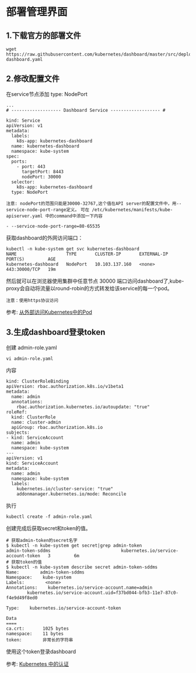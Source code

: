 # 部署管理界面

## 1.下载官方的部署文件

```
wget https://raw.githubusercontent.com/kubernetes/dashboard/master/src/deploy/recommended/kubernetes-dashboard.yaml
```

## 2.修改配置文件

在service节点添加 type: NodePort

```
...
# ------------------- Dashboard Service ------------------- #

kind: Service
apiVersion: v1
metadata:
  labels:
    k8s-app: kubernetes-dashboard
  name: kubernetes-dashboard
  namespace: kube-system
spec:
  ports:
    - port: 443
      targetPort: 8443
      nodePort: 30000
  selector:
    k8s-app: kubernetes-dashboard
  type: NodePort
```

`注意: nodePort的范围只能是30000-32767,这个值在API server的配置文件中，用--service-node-port-range定义。`
`可在 /etc/kubernetes/manifests/kube-apiserver.yaml 中的command中添加一下内容`
```
- --service-node-port-range=80-65535
```
获取dashboard的外网访问端口：

```
kubectl -n kube-system get svc kubernetes-dashboard
NAME                   TYPE       CLUSTER-IP       EXTERNAL-IP   PORT(S)         AGE
kubernetes-dashboard   NodePort   10.103.137.160   <none>        443:30000/TCP   19m
```
然后就可以在浏览器使用集群中任意节点 30000 端口访问dashboard了,kube-proxy会自动将流量以round-robin的方式转发给该service的每一个pod。

`
注意：使用https协议访问
`

参考: [从外部访问Kubernetes中的Pod](https://jimmysong.io/kubernetes-handbook/guide/accessing-kubernetes-pods-from-outside-of-the-cluster.html)

## 3.生成dashboard登录token

创建 admin-role.yaml
```
vi admin-role.yaml
```
内容
```
kind: ClusterRoleBinding
apiVersion: rbac.authorization.k8s.io/v1beta1
metadata:
  name: admin
  annotations:
    rbac.authorization.kubernetes.io/autoupdate: "true"
roleRef:
  kind: ClusterRole
  name: cluster-admin
  apiGroup: rbac.authorization.k8s.io
subjects:
- kind: ServiceAccount
  name: admin
  namespace: kube-system
---
apiVersion: v1
kind: ServiceAccount
metadata:
  name: admin
  namespace: kube-system
  labels:
    kubernetes.io/cluster-service: "true"
    addonmanager.kubernetes.io/mode: Reconcile
```

执行
```
kubectl create -f admin-role.yaml
```
创建完成后获取secret和token的值。
```
# 获取admin-token的secret名字
$ kubectl -n kube-system get secret|grep admin-token
admin-token-sddms                           kubernetes.io/service-account-token   3         6m
# 获取token的值
$ kubectl -n kube-system describe secret admin-token-sddms 
Name:        admin-token-sddms 
Namespace:    kube-system
Labels:        <none>
Annotations:    kubernetes.io/service-account.name=admin
        kubernetes.io/service-account.uid=f37bd044-bfb3-11e7-87c0-f4e9d49f8ed0

Type:    kubernetes.io/service-account-token

Data
====
ca.crt:       1025 bytes
namespace:    11 bytes
token:        非常长的字符串
```

使用这个token登录dashboard

参考: [Kubernetes 中的认证](https://kubernetes.io/docs/admin/authentication/)